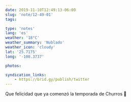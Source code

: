 ```yaml
---
date: 2019-11-10T12:49:13-06:00
slug: 'note/12-49-01'
tags:

type: 'notes'
lang: 'es'
weather: '18°C'
weather_summary: 'Nublado'
weather_icon: 'cloudy'
lat: '25.7175'
long: '-100.3737'

photos:

syndication_links:
    - https://brid.gy/publish/twitter
---
```

Que felicidad que ya comenzó la temporada de Churros 🤤